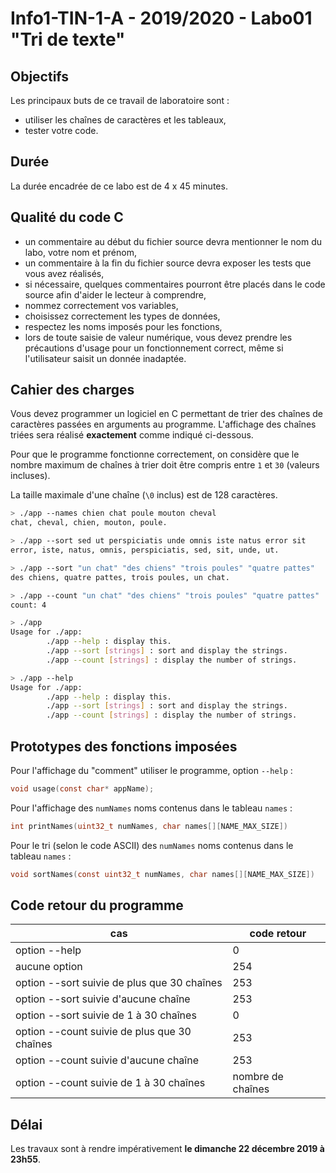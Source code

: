 # Info1-TIN-1-A - 2019/2020 - Labo01 "Tri de texte"

## **Objectifs**
Les principaux buts de ce travail de laboratoire sont :
- utiliser les chaînes de caractères et les tableaux,
- tester votre code.

## **Durée**
La durée encadrée de ce labo est de 4 x 45 minutes.

## **Qualité du code C**
-  un commentaire au début du fichier source devra mentionner le nom du labo, votre nom et prénom,
-  un commentaire à la fin du fichier source devra exposer les tests que vous avez réalisés,
-  si nécessaire, quelques commentaires pourront être placés dans le code source afin d'aider le lecteur à comprendre,
-  nommez correctement vos variables,
-  choisissez correctement les types de données,
-  respectez les noms imposés pour les fonctions,
-  lors de toute saisie de valeur numérique, vous devez prendre les précautions d'usage pour un fonctionnement correct, même si l'utilisateur saisit un donnée inadaptée.

## **Cahier des charges**

Vous devez programmer un logiciel en C permettant de trier des chaînes de caractères passées en arguments au programme. L'affichage des chaînes triées sera réalisé **exactement** comme indiqué ci-dessous.

Pour que le programme fonctionne correctement, on considère que le nombre maximum de chaînes à trier doit être compris entre `1` et `30` (valeurs incluses).

La taille maximale d'une chaîne (`\0` inclus) est de 128 caractères.

```bash
> ./app --names chien chat poule mouton cheval
chat, cheval, chien, mouton, poule.
```

```bash
> ./app --sort sed ut perspiciatis unde omnis iste natus error sit
error, iste, natus, omnis, perspiciatis, sed, sit, unde, ut.
```


```bash
> ./app --sort "un chat" "des chiens" "trois poules" "quatre pattes"                                           
des chiens, quatre pattes, trois poules, un chat.
```


```bash
> ./app --count "un chat" "des chiens" "trois poules" "quatre pattes"      
count: 4
```

```bash
> ./app
Usage for ./app:
        ./app --help : display this.
        ./app --sort [strings] : sort and display the strings.
        ./app --count [strings] : display the number of strings.
```
```bash
> ./app --help
Usage for ./app:
        ./app --help : display this.
        ./app --sort [strings] : sort and display the strings.
        ./app --count [strings] : display the number of strings.
```

<div style="page-break-after: always;"></div>

## **Prototypes des fonctions imposées**

Pour l'affichage du "comment" utiliser le programme, option `--help` :
```C
void usage(const char* appName);
```

Pour l'affichage des `numNames` noms contenus dans le tableau `names` :
```C
int printNames(uint32_t numNames, char names[][NAME_MAX_SIZE])
```

Pour le tri (selon le code ASCII) des `numNames` noms contenus dans le tableau `names` :
```C
void sortNames(const uint32_t numNames, char names[][NAME_MAX_SIZE])
```


## **Code retour du programme**

| cas | code retour |
|---|---|
| option --help | 0 |
| aucune option | 254 |
| option --sort suivie de plus que 30 chaînes | 253 |
| option --sort suivie d'aucune chaîne | 253 |
| option --sort suivie de 1 à 30 chaînes | 0 |
| option --count suivie de plus que 30 chaînes | 253 |
| option --count suivie d'aucune chaîne | 253 |
| option --count suivie de 1 à 30 chaînes | nombre de chaînes |




## **Délai**

Les travaux sont à rendre impérativement **le dimanche 22 décembre 2019 à 23h55**.
